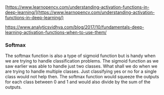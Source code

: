 [https://www.learnopencv.com/understanding-activation-functions-in-deep-learning/](https://www.learnopencv.com/understanding-activation-functions-in-deep-learning/)

https://www.analyticsvidhya.com/blog/2017/10/fundamentals-deep-learning-activation-functions-when-to-use-them/



### Softmax

The softmax function is also a type of sigmoid function but is handy when we are trying to handle classification problems. The sigmoid function as we saw earlier was able to handle just two classes. What shall we do when we are trying to handle multiple classes. Just classifying yes or no for a single class would not help then. The softmax function would squeeze the outputs for each class between 0 and 1 and would also divide by the sum of the outputs.

